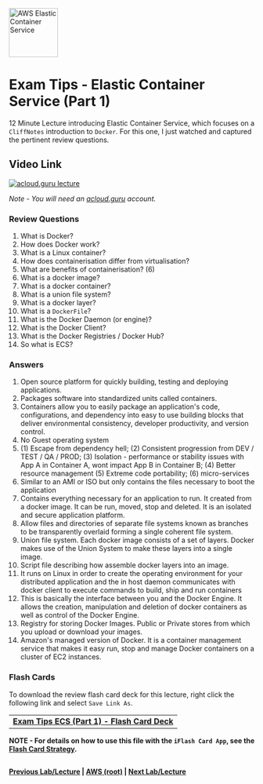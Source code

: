<img src="https://i.imgur.com/fSQskcq.png" height="100" title="AWS Elastic Container Service" />


Exam Tips - Elastic Container Service (Part 1)
======

12 Minute Lecture introducing Elastic Container Service, which focuses on a `CliffNotes` introduction to `Docker`. 
For this one, I just watched and captured the pertinent review questions.

  
## Video Link

[![acloud.guru lecture](https://i.imgur.com/txDzwqt.png)](https://acloud.guru/course/aws-certified-solutions-architect-associate/learn/additional-exam-tips/c23a6090-7716-e93f-e062-b321e7aeb3cf/watch)

*Note - You will need an [acloud.guru](acloud.guru) account.*

   
### Review Questions

1.  What is Docker?
2.  How does Docker work?
3.  What is a Linux container?
4.  How does containerisation differ from virtualisation?
5.  What are benefits of containerisation? (6)
6.  What is a docker image?
7.  What is a docker container?
8.  What is a union file system?
9.  What is a docker layer?
10. What is a `DockerFile`?
11. What is the Docker Daemon (or engine)?
12. What is the Docker Client?
13. What is the Docker Registries / Docker Hub?
14. So what is ECS?

### Answers

1.  Open source platform for quickly building, testing and deploying applications.
2.  Packages software into standardized units called containers.
3.  Containers allow you to easily package an application's code, configurations, and dependency into easy to
    use building blocks that deliver environmental consistency, developer productivity, and version control.
4.  No Guest operating system
5.  (1) Escape from dependency hell; (2) Consistent progression from DEV / TEST / QA / PROD; (3) Isolation - performance
    or stability issues with App A in Container A, wont impact App B in Container B; (4) Better resource management
    (5) Extreme code portability; (6) micro-services
6.  Similar to an AMI or ISO but only contains the files necessary to boot the application
7.  Contains everything necessary for an application to run. It created from a docker image. It can be run, moved, stop
    and deleted. It is an isolated and secure application platform.
8.  Allow files and directories of separate file systems known as branches to be transparently overlaid forming a 
    single coherent file system.
9.  Union file system. Each docker image consists of a set of layers. Docker makes use of the Union System to make these
    layers into a single image.
10. Script file describing how assemble docker layers into an image.
11. It runs on Linux in order to create the operating environment for your distributed application and the in host 
    daemon communicates with docker client to execute commands to build, ship and run containers
12. This is basically the interface between you and the Docker Engine. It allows the creation, manipulation and 
    deletion of docker containers as well as control of the Docker Engine. 
13. Registry for storing Docker Images.  Public or Private stores from which you upload or download your images.
14. Amazon's managed version of Docker. It is a container management service that makes it easy run, stop and 
    manage Docker containers on a cluster of EC2 instances.
    

### Flash Cards
  
To download the review flash card deck for this lecture, right click the following link and select
`Save Link As`. 


<table>
 <tr>
 <td>
 <b><a href="exam-tips-ecs-pt1-flashcards.txt" download="exam-tips-ecs-pt1-flashcards.txt">Exam Tips ECS (Part 1) - Flash Card Deck</a></b>
 </td>
 </tr>
 </table>  
 
  
**NOTE - For details on how to use this file with the `iFlash Card App`, see the [Flash Card Strategy](https://github.com/bradyhouse/house/blob/master/fiddles/aws/readme.adoc#flash-card-strategy).**  


## 

**[Previous Lab/Lecture](exam-tips-workspaces.md) | [AWS (root)](../readme.adoc) | [Next Lab/Lecture](exam-tips-ecs-pt1.md)**
